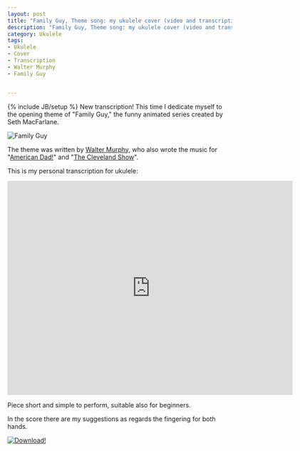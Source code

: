 ```yaml
---
layout: post
title: "Family Guy, Theme song: my ukulele cover (video and transcription)"
description: "Family Guy, Theme song: my ukulele cover (video and transcription)"
category: Ukulele
tags: 
- Ukulele
- Cover
- Transcription
- Walter Murphy
- Family Guy


---
```

{% include JB/setup %}
New transcription! 
This time I dedicate myself to the opening theme of "Family Guy," the funny animated series created by Seth MacFarlane.

![Family Guy](http://www.andreafortuna.org/images/familyguy.gif)
<!-- more -->

The theme was written by [Walter Murphy](http://en.wikipedia.org/wiki/Walter_Murphy), who also wrote the music for "[American Dad!](http://en.wikipedia.org/wiki/American_Dad!)" and "[The Cleveland Show](http://en.wikipedia.org/wiki/The_Cleveland_Show)".

This is my personal transcription for ukulele:

<iframe width="640" height="480" src="https://www.youtube.com/embed/ULMmuIwgozc" frameborder="0" allowfullscreen></iframe><br/>


Piece short and simple to perform, suitable also for beginners. 

In the score there are my suggestions as regards the fingering for both hands.

[![Download!](http://www.andreafortuna.org/images/Download-PDF-Button.png)](/files/FamilyGuy.pdf)
